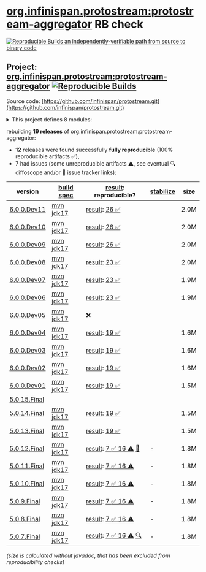 [org.infinispan.protostream:protostream-aggregator](https://central.sonatype.com/artifact/org.infinispan.protostream/protostream-aggregator/versions) RB check
=======

[![Reproducible Builds](https://reproducible-builds.org/images/logos/rb.svg) an independently-verifiable path from source to binary code](https://reproducible-builds.org/)

## Project: [org.infinispan.protostream:protostream-aggregator](https://central.sonatype.com/artifact/org.infinispan.protostream/protostream-aggregator/versions) [![Reproducible Builds](https://img.shields.io/endpoint?url=https://raw.githubusercontent.com/jvm-repo-rebuild/reproducible-central/master/content/org/infinispan/protostream/badge.json)](https://github.com/jvm-repo-rebuild/reproducible-central/blob/master/content/org/infinispan/protostream/README.md)

Source code: [https://github.com/infinispan/protostream.git](https://github.com/infinispan/protostream.git)

<details><summary>This project defines 8 modules:</summary>

* [org.infinispan.protostream:parent](https://central.sonatype.com/artifact/org.infinispan.protostream/parent/overview)
* [org.infinispan.protostream:proto-schema-compatibility-maven-plugin](https://central.sonatype.com/artifact/org.infinispan.protostream/proto-schema-compatibility-maven-plugin/overview)
* [org.infinispan.protostream:protostream](https://central.sonatype.com/artifact/org.infinispan.protostream/protostream/overview)
* [org.infinispan.protostream:protostream-aggregator](https://central.sonatype.com/artifact/org.infinispan.protostream/protostream-aggregator/overview)
* [org.infinispan.protostream:protostream-integrationtests](https://central.sonatype.com/artifact/org.infinispan.protostream/protostream-integrationtests/overview)
* [org.infinispan.protostream:protostream-processor](https://central.sonatype.com/artifact/org.infinispan.protostream/protostream-processor/overview)
* [org.infinispan.protostream:protostream-processor-tests](https://central.sonatype.com/artifact/org.infinispan.protostream/protostream-processor-tests/overview)
* [org.infinispan.protostream:protostream-types](https://central.sonatype.com/artifact/org.infinispan.protostream/protostream-types/overview)
</details>

rebuilding **19 releases** of org.infinispan.protostream:protostream-aggregator:
- **12** releases were found successfully **fully reproducible** (100% reproducible artifacts :white_check_mark:),
- 7 had issues (some unreproducible artifacts :warning:, see eventual :mag: diffoscope and/or :memo: issue tracker links):

| version | [build spec](/BUILDSPEC.md) | [result](https://reproducible-builds.org/docs/jvm/): reproducible? | [stabilize](https://github.com/google/oss-rebuild/blob/main/cmd/stabilize/README.md) | size |
| -- | --------- | ------ | ------ | -- |
| [6.0.0.Dev11](https://central.sonatype.com/artifact/org.infinispan.protostream/protostream-aggregator/6.0.0.Dev11/pom) | [mvn jdk17](protostream-6.0.0.Dev11.buildspec) | [result](protostream-aggregator-6.0.0.Dev11.buildinfo): [26 :white_check_mark: ](protostream-aggregator-6.0.0.Dev11.buildcompare) | | 2.0M |
| [6.0.0.Dev10](https://central.sonatype.com/artifact/org.infinispan.protostream/protostream-aggregator/6.0.0.Dev10/pom) | [mvn jdk17](protostream-6.0.0.Dev10.buildspec) | [result](protostream-aggregator-6.0.0.Dev10.buildinfo): [26 :white_check_mark: ](protostream-aggregator-6.0.0.Dev10.buildcompare) | | 2.0M |
| [6.0.0.Dev09](https://central.sonatype.com/artifact/org.infinispan.protostream/protostream-aggregator/6.0.0.Dev09/pom) | [mvn jdk17](protostream-6.0.0.Dev09.buildspec) | [result](protostream-aggregator-6.0.0.Dev09.buildinfo): [26 :white_check_mark: ](protostream-aggregator-6.0.0.Dev09.buildcompare) | | 2.0M |
| [6.0.0.Dev08](https://central.sonatype.com/artifact/org.infinispan.protostream/protostream-aggregator/6.0.0.Dev08/pom) | [mvn jdk17](protostream-6.0.0.Dev08.buildspec) | [result](protostream-aggregator-6.0.0.Dev08.buildinfo): [23 :white_check_mark: ](protostream-aggregator-6.0.0.Dev08.buildcompare) | | 2.0M |
| [6.0.0.Dev07](https://central.sonatype.com/artifact/org.infinispan.protostream/protostream-aggregator/6.0.0.Dev07/pom) | [mvn jdk17](protostream-6.0.0.Dev07.buildspec) | [result](protostream-aggregator-6.0.0.Dev07.buildinfo): [23 :white_check_mark: ](protostream-aggregator-6.0.0.Dev07.buildcompare) | | 1.9M |
| [6.0.0.Dev06](https://central.sonatype.com/artifact/org.infinispan.protostream/protostream-aggregator/6.0.0.Dev06/pom) | [mvn jdk17](protostream-6.0.0.Dev06.buildspec) | [result](protostream-aggregator-6.0.0.Dev06.buildinfo): [23 :white_check_mark: ](protostream-aggregator-6.0.0.Dev06.buildcompare) | | 1.9M |
| [6.0.0.Dev05](https://central.sonatype.com/artifact/org.infinispan.protostream/protostream-aggregator/6.0.0.Dev05/pom) | [mvn jdk17](protostream-6.0.0.Dev05.buildspec) | :x: | |
| [6.0.0.Dev04](https://central.sonatype.com/artifact/org.infinispan.protostream/protostream-aggregator/6.0.0.Dev04/pom) | [mvn jdk17](protostream-6.0.0.Dev04.buildspec) | [result](protostream-aggregator-6.0.0.Dev04.buildinfo): [19 :white_check_mark: ](protostream-aggregator-6.0.0.Dev04.buildcompare) | | 1.6M |
| [6.0.0.Dev03](https://central.sonatype.com/artifact/org.infinispan.protostream/protostream-aggregator/6.0.0.Dev03/pom) | [mvn jdk17](protostream-6.0.0.Dev03.buildspec) | [result](protostream-aggregator-6.0.0.Dev03.buildinfo): [19 :white_check_mark: ](protostream-aggregator-6.0.0.Dev03.buildcompare) | | 1.6M |
| [6.0.0.Dev02](https://central.sonatype.com/artifact/org.infinispan.protostream/protostream-aggregator/6.0.0.Dev02/pom) | [mvn jdk17](protostream-6.0.0.Dev02.buildspec) | [result](protostream-aggregator-6.0.0.Dev02.buildinfo): [19 :white_check_mark: ](protostream-aggregator-6.0.0.Dev02.buildcompare) | | 1.6M |
| [6.0.0.Dev01](https://central.sonatype.com/artifact/org.infinispan.protostream/protostream-aggregator/6.0.0.Dev01/pom) | [mvn jdk17](protostream-6.0.0.Dev01.buildspec) | [result](protostream-aggregator-6.0.0.Dev01.buildinfo): [19 :white_check_mark: ](protostream-aggregator-6.0.0.Dev01.buildcompare) | | 1.5M |
| [5.0.15.Final](https://central.sonatype.com/artifact/org.infinispan.protostream/protostream-aggregator/5.0.15.Final/pom) | | | |
| [5.0.14.Final](https://central.sonatype.com/artifact/org.infinispan.protostream/protostream-aggregator/5.0.14.Final/pom) | [mvn jdk17](protostream-5.0.14.Final.buildspec) | [result](protostream-aggregator-5.0.14.Final.buildinfo): [19 :white_check_mark: ](protostream-aggregator-5.0.14.Final.buildcompare) | | 1.5M |
| [5.0.13.Final](https://central.sonatype.com/artifact/org.infinispan.protostream/protostream-aggregator/5.0.13.Final/pom) | [mvn jdk17](protostream-5.0.13.Final.buildspec) | [result](protostream-aggregator-5.0.13.Final.buildinfo): [19 :white_check_mark: ](protostream-aggregator-5.0.13.Final.buildcompare) | | 1.5M |
| [5.0.12.Final](https://central.sonatype.com/artifact/org.infinispan.protostream/protostream-aggregator/5.0.12.Final/pom) | [mvn jdk17](protostream-5.0.12.Final.buildspec) | [result](protostream-aggregator-5.0.12.Final.buildinfo): [7 :white_check_mark:  16 :warning:](protostream-aggregator-5.0.12.Final.buildcompare) [:memo:](https://github.com/infinispan/protostream/pull/358) | - | 1.8M |
| [5.0.11.Final](https://central.sonatype.com/artifact/org.infinispan.protostream/protostream-aggregator/5.0.11.Final/pom) | [mvn jdk17](protostream-5.0.11.Final.buildspec) | [result](protostream-aggregator-5.0.11.Final.buildinfo): [7 :white_check_mark:  16 :warning:](protostream-aggregator-5.0.11.Final.buildcompare) | - | 1.8M |
| [5.0.10.Final](https://central.sonatype.com/artifact/org.infinispan.protostream/protostream-aggregator/5.0.10.Final/pom) | [mvn jdk17](protostream-5.0.10.Final.buildspec) | [result](protostream-aggregator-5.0.10.Final.buildinfo): [7 :white_check_mark:  16 :warning:](protostream-aggregator-5.0.10.Final.buildcompare) | - | 1.8M |
| [5.0.9.Final](https://central.sonatype.com/artifact/org.infinispan.protostream/protostream-aggregator/5.0.9.Final/pom) | [mvn jdk17](protostream-5.0.9.Final.buildspec) | [result](protostream-aggregator-5.0.9.Final.buildinfo): [7 :white_check_mark:  16 :warning:](protostream-aggregator-5.0.9.Final.buildcompare) | - | 1.8M |
| [5.0.8.Final](https://central.sonatype.com/artifact/org.infinispan.protostream/protostream-aggregator/5.0.8.Final/pom) | [mvn jdk17](protostream-5.0.8.Final.buildspec) | [result](protostream-aggregator-5.0.8.Final.buildinfo): [7 :white_check_mark:  16 :warning:](protostream-aggregator-5.0.8.Final.buildcompare) | - | 1.8M |
| [5.0.7.Final](https://central.sonatype.com/artifact/org.infinispan.protostream/protostream-aggregator/5.0.7.Final/pom) | [mvn jdk17](protostream-5.0.7.Final.buildspec) | [result](protostream-aggregator-5.0.7.Final.buildinfo): [7 :white_check_mark:  16 :warning:](protostream-aggregator-5.0.7.Final.buildcompare) [:mag:](protostream-aggregator-5.0.7.Final.diffoscope) | - | 1.8M |

<i>(size is calculated without javadoc, that has been excluded from reproducibility checks)</i>
